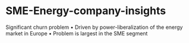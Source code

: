 # SME-Energy-company-insights
Significant churn problem • Driven by power-liberalization of the energy market in Europe • Problem is largest in the SME segment
